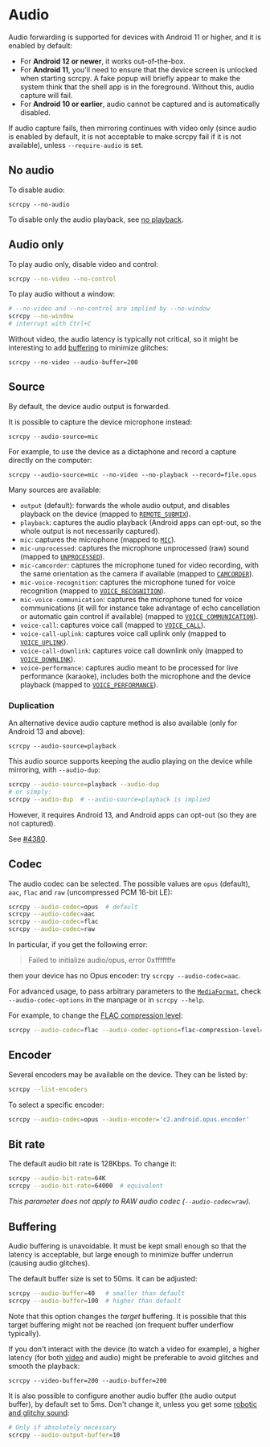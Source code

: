 # Audio

Audio forwarding is supported for devices with Android 11 or higher, and it is
enabled by default:

 - For **Android 12 or newer**, it works out-of-the-box.
 - For **Android 11**, you'll need to ensure that the device screen is unlocked
   when starting scrcpy. A fake popup will briefly appear to make the system
   think that the shell app is in the foreground. Without this, audio capture
   will fail.
 - For **Android 10 or earlier**, audio cannot be captured and is automatically
   disabled.

If audio capture fails, then mirroring continues with video only (since audio is
enabled by default, it is not acceptable to make scrcpy fail if it is not
available), unless `--require-audio` is set.


## No audio

To disable audio:

```
scrcpy --no-audio
```

To disable only the audio playback, see [no playback](video.md#no-playback).

## Audio only

To play audio only, disable video and control:

```bash
scrcpy --no-video --no-control
```

To play audio without a window:

```bash
# --no-video and --no-control are implied by --no-window
scrcpy --no-window
# interrupt with Ctrl+C
```

Without video, the audio latency is typically not critical, so it might be
interesting to add [buffering](#buffering) to minimize glitches:

```
scrcpy --no-video --audio-buffer=200
```

## Source

By default, the device audio output is forwarded.

It is possible to capture the device microphone instead:

```
scrcpy --audio-source=mic
```

For example, to use the device as a dictaphone and record a capture directly on
the computer:

```
scrcpy --audio-source=mic --no-video --no-playback --record=file.opus
```

Many sources are available:

 - `output` (default): forwards the whole audio output, and disables playback on the device (mapped to [`REMOTE_SUBMIX`](https://developer.android.com/reference/android/media/MediaRecorder.AudioSource#REMOTE_SUBMIX)).
 - `playback`: captures the audio playback (Android apps can opt-out, so the whole output is not necessarily captured).
 - `mic`: captures the microphone (mapped to [`MIC`](https://developer.android.com/reference/android/media/MediaRecorder.AudioSource#MIC)).
 - `mic-unprocessed`: captures the microphone unprocessed (raw) sound (mapped to [`UNPROCESSED`](https://developer.android.com/reference/android/media/MediaRecorder.AudioSource#UNPROCESSED)).
 - `mic-camcorder`: captures the microphone tuned for video recording, with the same orientation as the camera if available (mapped to [`CAMCORDER`](https://developer.android.com/reference/android/media/MediaRecorder.AudioSource#CAMCORDER)).
 - `mic-voice-recognition`: captures the microphone tuned for voice recognition (mapped to [`VOICE_RECOGNITION`](https://developer.android.com/reference/android/media/MediaRecorder.AudioSource#VOICE_RECOGNITION)).
 - `mic-voice-communication`: captures the microphone tuned for voice communications (it will for instance take advantage of echo cancellation or automatic gain control if available) (mapped to [`VOICE_COMMUNICATION`](https://developer.android.com/reference/android/media/MediaRecorder.AudioSource#VOICE_COMMUNICATION)).
 - `voice-call`: captures voice call (mapped to [`VOICE_CALL`](https://developer.android.com/reference/android/media/MediaRecorder.AudioSource#VOICE_CALL)).
 - `voice-call-uplink`: captures voice call uplink only (mapped to [`VOICE_UPLINK`](https://developer.android.com/reference/android/media/MediaRecorder.AudioSource#VOICE_UPLINK)).
 - `voice-call-downlink`: captures voice call downlink only (mapped to [`VOICE_DOWNLINK`](https://developer.android.com/reference/android/media/MediaRecorder.AudioSource#VOICE_DOWNLINK)).
 - `voice-performance`: captures audio meant to be processed for live performance (karaoke), includes both the microphone and the device playback (mapped to [`VOICE_PERFORMANCE`](https://developer.android.com/reference/android/media/MediaRecorder.AudioSource#VOICE_PERFORMANCE)).

### Duplication

An alternative device audio capture method is also available (only for Android
13 and above):

```
scrcpy --audio-source=playback
```

This audio source supports keeping the audio playing on the device while
mirroring, with `--audio-dup`:

```bash
scrcpy --audio-source=playback --audio-dup
# or simply:
scrcpy --audio-dup  # --audio-source=playback is implied
```

However, it requires Android 13, and Android apps can opt-out (so they are not
captured).


See [#4380](https://github.com/Genymobile/scrcpy/issues/4380).


## Codec

The audio codec can be selected. The possible values are `opus` (default),
`aac`, `flac` and `raw` (uncompressed PCM 16-bit LE):

```bash
scrcpy --audio-codec=opus  # default
scrcpy --audio-codec=aac
scrcpy --audio-codec=flac
scrcpy --audio-codec=raw
```

In particular, if you get the following error:

> Failed to initialize audio/opus, error 0xfffffffe

then your device has no Opus encoder: try `scrcpy --audio-codec=aac`.

For advanced usage, to pass arbitrary parameters to the [`MediaFormat`],
check `--audio-codec-options` in the manpage or in `scrcpy --help`.

For example, to change the [FLAC compression level]:

```bash
scrcpy --audio-codec=flac --audio-codec-options=flac-compression-level=8
```

[`MediaFormat`]: https://developer.android.com/reference/android/media/MediaFormat
[FLAC compression level]: https://developer.android.com/reference/android/media/MediaFormat#KEY_FLAC_COMPRESSION_LEVEL


## Encoder

Several encoders may be available on the device. They can be listed by:

```bash
scrcpy --list-encoders
```

To select a specific encoder:

```bash
scrcpy --audio-codec=opus --audio-encoder='c2.android.opus.encoder'
```


## Bit rate

The default audio bit rate is 128Kbps. To change it:

```bash
scrcpy --audio-bit-rate=64K
scrcpy --audio-bit-rate=64000  # equivalent
```

_This parameter does not apply to RAW audio codec (`--audio-codec=raw`)._


## Buffering

Audio buffering is unavoidable. It must be kept small enough so that the latency
is acceptable, but large enough to minimize buffer underrun (causing audio
glitches).

The default buffer size is set to 50ms. It can be adjusted:

```bash
scrcpy --audio-buffer=40   # smaller than default
scrcpy --audio-buffer=100  # higher than default
```

Note that this option changes the _target_ buffering. It is possible that this
target buffering might not be reached (on frequent buffer underflow typically).

If you don't interact with the device (to watch a video for example), a higher
latency (for both [video](video.md#buffering) and audio) might be preferable to
avoid glitches and smooth the playback:

```
scrcpy --video-buffer=200 --audio-buffer=200
```

It is also possible to configure another audio buffer (the audio output buffer),
by default set to 5ms. Don't change it, unless you get some [robotic and glitchy
sound][#3793]:

```bash
# Only if absolutely necessary
scrcpy --audio-output-buffer=10
```

[#3793]: https://github.com/Genymobile/scrcpy/issues/3793

